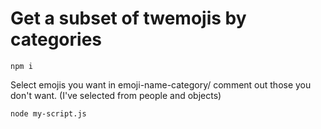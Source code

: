 # Get a subset of twemojis by categories

`npm i`

Select emojis you want in emoji-name-category/ comment out those you don't want.
(I've selected from people and objects)

`node my-script.js`